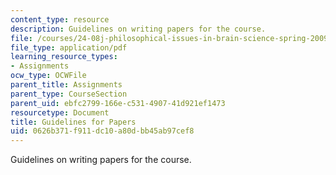 ```yaml
---
content_type: resource
description: Guidelines on writing papers for the course.
file: /courses/24-08j-philosophical-issues-in-brain-science-spring-2009/0626b371f911dc10a80dbb45ab97cef8_MIT24_08JS09_assn06.pdf
file_type: application/pdf
learning_resource_types:
- Assignments
ocw_type: OCWFile
parent_title: Assignments
parent_type: CourseSection
parent_uid: ebfc2799-166e-c531-4907-41d921ef1473
resourcetype: Document
title: Guidelines for Papers
uid: 0626b371-f911-dc10-a80d-bb45ab97cef8
---
```

Guidelines on writing papers for the course.

